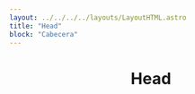 ```yaml
---
layout: ../../../../layouts/LayoutHTML.astro
title: "Head"
block: "Cabecera"
---
```


<h1 align='center'>Head</h1>
